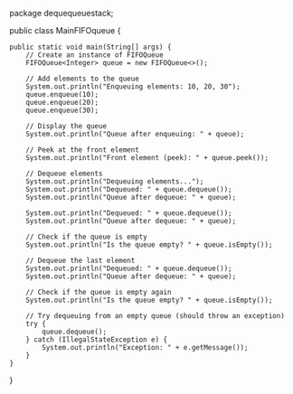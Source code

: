 package dequequeuestack;


public class MainFIFOqueue {

    
    
    public static void main(String[] args) {
        // Create an instance of FIFOQueue
        FIFOQueue<Integer> queue = new FIFOQueue<>();

        // Add elements to the queue
        System.out.println("Enqueuing elements: 10, 20, 30");
        queue.enqueue(10);
        queue.enqueue(20);
        queue.enqueue(30);
        
        // Display the queue
        System.out.println("Queue after enqueuing: " + queue);

        // Peek at the front element
        System.out.println("Front element (peek): " + queue.peek());

        // Dequeue elements
        System.out.println("Dequeuing elements...");
        System.out.println("Dequeued: " + queue.dequeue());
        System.out.println("Queue after dequeue: " + queue);

        System.out.println("Dequeued: " + queue.dequeue());
        System.out.println("Queue after dequeue: " + queue);

        // Check if the queue is empty
        System.out.println("Is the queue empty? " + queue.isEmpty());

        // Dequeue the last element
        System.out.println("Dequeued: " + queue.dequeue());
        System.out.println("Queue after dequeue: " + queue);

        // Check if the queue is empty again
        System.out.println("Is the queue empty? " + queue.isEmpty());

        // Try dequeuing from an empty queue (should throw an exception)
        try {
            queue.dequeue();
        } catch (IllegalStateException e) {
            System.out.println("Exception: " + e.getMessage());
        }
    }
}

    
    


